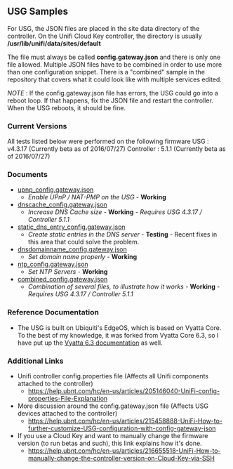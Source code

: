 ## USG Samples

For USG, the JSON files are placed in the site data directory of the controller. On the Unifi Cloud Key controller, the directory is usually **/usr/lib/unifi/data/sites/default**

The file must always be called **config.gateway.json** and there is only one file allowed. Multiple JSON files have to be combined in order to use more than one configuration snippet. There is a "combined" sample in the repository that covers what it could look like with multiple services edited.

_NOTE_ : If the config.gateway.json file has errors, the USG could go into a reboot loop. If that happens, fix the JSON file and restart the controller. When the USG reboots, it should be fine.

### Current Versions
All tests listed below were performed on the following firmware
USG : v4.3.17 (Currently beta as of 2016/07/27)
Controller : 5.1.1 (Currently beta as of 2016/07/27)

### Documents

- [upnp_config.gateway.json](https://github.com/ekrunch/ubiquiti_unifi_configs/blob/master/Products/USG/upnp_config.gateway.json)
  - _Enable UPnP / NAT-PMP on the USG_ - **Working**
- [dnscache_config.gateway.json](https://github.com/ekrunch/ubiquiti_unifi_configs/blob/master/Products/USG/dnscache_config.gateway.json)
  - _Increase DNS Cache size_ - **Working** - _Requires USG 4.3.17 / Controller 5.1.1_ 
- [static_dns_entry_config.gateway.json](https://github.com/ekrunch/ubiquiti_unifi_configs/blob/master/Products/USG/static_dns_entry_config.gateway.json) 
  - _Create static entries in the DNS server_ - **Testing** - Recent fixes in this area that could solve the problem.
- [dnsdomainname_config.gateway.json](https://github.com/ekrunch/ubiquiti_unifi_configs/blob/master/Products/USG/dnsdomainname_config.gateway.json)
  - _Set domain name properly_ - **Working**
- [ntp_config.gateway.json](https://github.com/ekrunch/ubiquiti_unifi_configs/blob/master/Products/USG/ntp_config.gateway.json)
  - _Set NTP Servers_ - **Working**
- [combined_config.gateway.json](https://github.com/ekrunch/ubiquiti_unifi_configs/blob/master/Products/USG/combined_config.gateway.json)
  - _Combination of several files, to illustrate how it works_ - **Working** - _Requires USG 4.3.17 / Controller 5.1.1_

### Reference Documentation

- The USG is built on Ubiquiti's EdgeOS, which is based on Vyatta Core. To the best of my knowledge, it was forked from Vyatta Core 6.3, so I have put up the [Vyatta 6.3 documentation](https://github.com/ekrunch/ubiquiti_unifi_configs/tree/master/Reference%20Documentation/Vyatta/6.3) as well. 

### Additional Links

- Unifi controller config.properties file (Affects all Unifi components attached to the controller)
  - <https://help.ubnt.com/hc/en-us/articles/205146040-UniFi-config-properties-File-Explanation>
- More discussion around the config.gateway.json file (Affects USG devices attached to the controller)
  - <https://help.ubnt.com/hc/en-us/articles/215458888-UniFi-How-to-further-customize-USG-configuration-with-config-gateway-json>
- If you use a Cloud Key and want to manually change the firmware version (to run betas and such), this link explains how it's done.
  - <https://help.ubnt.com/hc/en-us/articles/216655518-UniFi-How-to-manually-change-the-controller-version-on-Cloud-Key-via-SSH>


